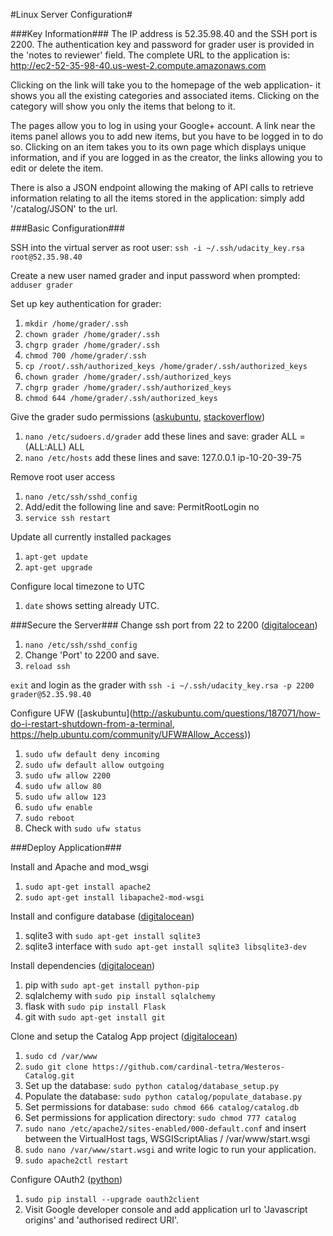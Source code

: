 #Linux Server Configuration#

###Key Information###
The IP address is 52.35.98.40 and the SSH port is 2200. The authentication key and password for grader user is provided in the 'notes to reviewer' field. The complete URL to the application is: http://ec2-52-35-98-40.us-west-2.compute.amazonaws.com

Clicking on the link will take you to the homepage of the web application- it shows you all the existing categories and associated items. Clicking on the category will show you only the items that belong to it. 

The pages allow you to log in using your Google+ account. A link near the items panel allows you to add new items, but you have to be logged in to do so. Clicking on an item takes you to its own page which displays unique information, and if you are logged in as the creator, the links allowing you to edit or delete the item.

There is also a JSON endpoint allowing the making of API calls to retrieve information relating to all the items stored in the application: simply add '/catalog/JSON' to the url.


###Basic Configuration###

SSH into the virtual server as root user: `ssh -i ~/.ssh/udacity_key.rsa root@52.35.98.40`

Create a new user named grader and input password when prompted: `adduser grader`

Set up key authentication for grader:
1. `mkdir /home/grader/.ssh`
2. `chown grader /home/grader/.ssh`
3. `chgrp grader /home/grader/.ssh`
4. `chmod 700 /home/grader/.ssh`
5. `cp /root/.ssh/authorized_keys /home/grader/.ssh/authorized_keys`
6. `chown grader /home/grader/.ssh/authorized_keys`
7. `chgrp grader /home/grader/.ssh/authorized_keys`
8. `chmod 644 /home/grader/.ssh/authorized_keys`

Give the grader sudo permissions ([askubuntu](http://askubuntu.com/questions/168280/how-do-i-grant-sudo-privileges-to-an-existing-user), [stackoverflow](http://stackoverflow.com/questions/33441873/aws-error-sudo-unable-to-resolve-host-ip-10-0-xx-xx))
1. `nano /etc/sudoers.d/grader` add these lines and save: grader    ALL = (ALL:ALL) ALL
2. `nano /etc/hosts` add these lines and save: 127.0.0.1 ip-10-20-39-75

Remove root user access
1. `nano /etc/ssh/sshd_config`
2. Add/edit the following line and save: PermitRootLogin no
3. `service ssh restart`

Update all currently installed packages
1. `apt-get update`
2. `apt-get upgrade`

Configure local timezone to UTC
1. `date` shows setting already UTC.

###Secure the Server###
Change ssh port from 22 to 2200 ([digitalocean](https://www.digitalocean.com/community/tutorials/initial-server-setup-with-ubuntu-12-04))
1. `nano /etc/ssh/sshd_config`
2. Change 'Port' to 2200 and save.
3. `reload ssh`

`exit` and login as the grader with `ssh -i ~/.ssh/udacity_key.rsa -p 2200 grader@52.35.98.40`

Configure UFW ([askubuntu](http://askubuntu.com/questions/187071/how-do-i-restart-shutdown-from-a-terminal, https://help.ubuntu.com/community/UFW#Allow_Access))
1. `sudo ufw default deny incoming`
2. `sudo ufw default allow outgoing`
3. `sudo ufw allow 2200`
4. `sudo ufw allow 80`
5. `sudo ufw allow 123`
6. `sudo ufw enable`
7. `sudo reboot`
8. Check with `sudo ufw status`

###Deploy Application###

Install and Apache and mod_wsgi
1. `sudo apt-get install apache2`
2. `sudo apt-get install libapache2-mod-wsgi`

Install and configure database ([digitalocean](https://www.digitalocean.com/community/tutorials/how-and-when-to-use-sqlite))
1. sqlite3 with `sudo apt-get install sqlite3`
2. sqlite3 interface with `sudo apt-get install sqlite3 libsqlite3-dev`

Install dependencies ([digitalocean](https://www.digitalocean.com/community/tutorials/how-to-install-git-on-ubuntu-14-04))
1. pip with `sudo apt-get install python-pip`
2. sqlalchemy with `sudo pip install sqlalchemy`
3. flask with `sudo pip install Flask`
4. git  with `sudo apt-get install git`

Clone and setup the Catalog App project ([digitalocean](https://www.digitalocean.com/community/tutorials/how-to-deploy-a-flask-application-on-an-ubuntu-vps))
1. `sudo cd /var/www`
2. `sudo git clone https://github.com/cardinal-tetra/Westeros-Catalog.git`
3. Set up the database: `sudo python catalog/database_setup.py`
4. Populate the database: `sudo python catalog/populate_database.py`
5. Set permissions for database: `sudo chmod 666 catalog/catalog.db`
6. Set permissions for application directory: `sudo chmod 777 catalog`
7. `sudo nano /etc/apache2/sites-enabled/000-default.conf` and insert between the VirtualHost tags, WSGIScriptAlias / /var/www/start.wsgi
8. `sudo nano /var/www/start.wsgi` and write logic to run your application.
9. `sudo apache2ctl restart`

Configure OAuth2 ([python](https://pypi.python.org/pypi/oauth2client/))
1. `sudo pip install --upgrade oauth2client`
2. Visit Google developer console and add application url to 'Javascript origins' and 'authorised redirect URI'.